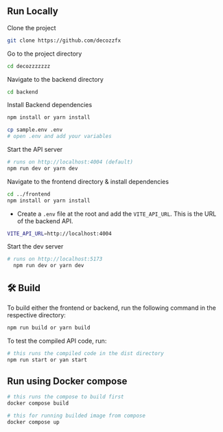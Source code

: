 ## Run Locally

Clone the project

```bash
git clone https://github.com/decozzfx
```

Go to the project directory

```bash
cd decozzzzzzz
```

Navigate to the backend directory

```bash
cd backend
```

Install Backend dependencies

```bash
npm install or yarn install
```

```bash
cp sample.env .env
# open .env and add your variables
```

Start the API server

```bash
# runs on http://localhost:4004 (default)
npm run dev or yarn dev
```

Navigate to the frontend directory & install dependencies

```bash
cd ../frontend
npm install or yarn install
```

- Create a `.env` file at the root and add the `VITE_API_URL`. This is the URL of the backend API.

```bash
VITE_API_URL=http://localhost:4004
```

Start the dev server

```bash
# runs on http://localhost:5173
  npm run dev or yarn dev
```

## 🛠️ Build

To build either the frontend or backend, run the following command in the respective directory:

```bash
npm run build or yarn build
```

To test the compiled API code, run:

```bash
# this runs the compiled code in the dist directory
npm run start or yan start
```

## Run using Docker compose

```bash
# this runs the compose to build first
docker compose build
```

```bash
# this for running builded image from compose
docker compose up
```

